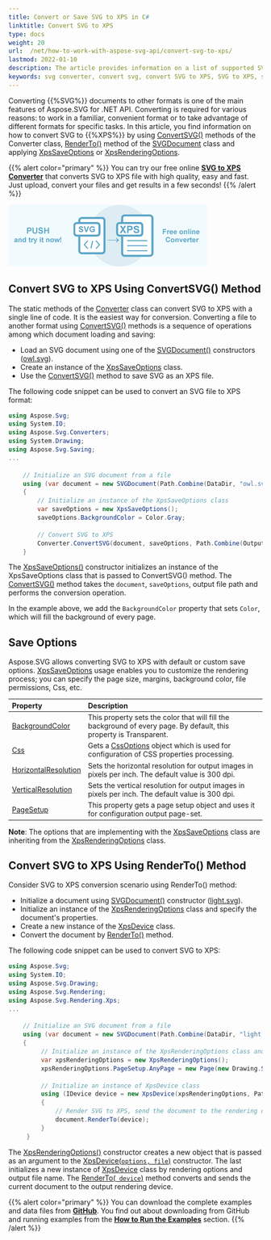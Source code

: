```yaml
---
title: Convert or Save SVG to XPS in C#
linktitle: Convert SVG to XPS
type: docs
weight: 20
url:  /net/how-to-work-with-aspose-svg-api/convert-svg-to-xps/   
lastmod: 2022-01-10
description: The article provides information on a list of supported SVG to XPS conversion scenarios and how to execute them using the API. You will learn how to convert SVG to XPS and find C# examples of SVG conversions.
keywords: svg converter, convert svg, convert SVG to XPS, SVG to XPS, save options
---
```

<link href="./../../style.css" rel="stylesheet" type="text/css" />

Converting  {{%SVG%}} documents to other formats is one of the main features of Aspose.SVG for .NET API. Converting is required for various reasons: to work in a familiar, convenient format or to take advantage of different formats for specific tasks. In this article, you find information on how to convert SVG to {{%XPS%}} by using [ConvertSVG()](https://apireference.aspose.com/svg/net/aspose.svg.converters/converter/methods/index) methods of the Converter class, [RenderTo()](https://apireference.aspose.com/svg/net/aspose.svg/svgdocument/methods/renderto) method  of the [SVGDocument](https://apireference.aspose.com/svg/net/aspose.svg/svgdocument) class and applying [XpsSaveOptions](https://apireference.aspose.com/net/html/aspose.html.saving/xpssaveoptions) or [XpsRenderingOptions](https://apireference.aspose.com/svg/net/aspose.svg.rendering.xps/xpsrenderingoptions).

{{% alert color="primary" %}}
You can try our free online <a href="https://products.aspose.app/svg/conversion/svg-to-xps" target="_blank">**SVG to XPS Converter**</a> that converts SVG to XPS file with high quality, easy and fast. Just upload, convert your files and get results in a few seconds!
{{% /alert %}}

<a href="https://products.aspose.app/svg/conversion/svg-to-xps" target="_blank">![Text "Banner SVG to XPS Converter"](svg-to-xps.png#center)</a>

## **Convert SVG to XPS Using ConvertSVG() Method**

The static methods of the [Converter](https://apireference.aspose.com/svg/net/aspose.svg.converters/converter) class can convert SVG to XPS  with a single line of code. It is the easiest way for conversion. Converting a file to another format using [ConvertSVG()](https://apireference.aspose.com/svg/net/aspose.svg.converters/converter/methods/index) methods is a sequence of operations among which document loading and saving: 

 - Load an SVG document using one of the [SVGDocument()](https://apireference.aspose.com/svg/net/aspose.svg/svgdocument/constructors/10) constructors ([owl.svg](http://docs.aspose.com/svg/net/drawing-basics/svg-path-data/owl.svg)).
 - Create an instance of the [XpsSaveOptions](https://apireference.aspose.com/svg/net/aspose.svg.saving/xpssaveoptions) class.
 - Use the [ConvertSVG()](https://apireference.aspose.com/svg/net/aspose.svg.converters.converter/convertsvg/methods/5) method to save SVG as an XPS file. 

 The following code snippet can be used to convert an SVG file to XPS format:

```c#
using Aspose.Svg;
using System.IO;
using Aspose.Svg.Converters;
using System.Drawing;
using Aspose.Svg.Saving;
...

    // Initialize an SVG document from a file
    using (var document = new SVGDocument(Path.Combine(DataDir, "owl.svg")))
    {
        // Initialize an instance of the XpsSaveOptions class
        var saveOptions = new XpsSaveOptions();
        saveOptions.BackgroundColor = Color.Gray;
    
        // Convert SVG to XPS
        Converter.ConvertSVG(document, saveOptions, Path.Combine(OutputDir, "owl_out.xps"));
    }
```

The [XpsSaveOptions()](https://apireference.aspose.com/svg/net/aspose.svg.saving/xpssaveoptions/constructors/main) constructor initializes an instance of the XpsSaveOptions class that is passed to ConvertSVG() method. The [ConvertSVG()](https://apireference.aspose.com/svg/net/aspose.svg.converters.converter/convertsvg/methods/5) method  takes the  `document`, `saveOptions`, output file path and performs the conversion operation. 

In the example above, we add the `BackgroundColor` property that sets `Color`, which will fill the background of every page. 

## **Save Options**

Aspose.SVG allows converting SVG to XPS with default or custom save options. [XpsSaveOptions](https://apireference.aspose.com/svg/net/aspose.svg.saving/xpssaveoptions) usage enables you to customize the rendering process; you can specify the page size, margins, background color, file permissions, Css, etc. 

| Property                                                     | Description                                                  |
| :----------------------------------------------------------- | :----------------------------------------------------------- |
| [BackgroundColor](https://apireference.aspose.com/svg/net/aspose.svg.rendering/renderingoptions/properties/backgroundcolor) | This property sets the color that will fill the background of every page. By default, this property is Transparent. |
| [Css](https://apireference.aspose.com/svg/net/aspose.svg.rendering/renderingoptions/properties/css) | Gets a [CssOptions](https://apireference.aspose.com/svg/net/aspose.svg.rendering/cssoptions) object which is used for configuration of CSS properties processing. |
| [HorizontalResolution](https://apireference.aspose.com/svg/net/aspose.svg.rendering/renderingoptions/properties/horizontalresolution) | Sets the horizontal resolution for output images in pixels per inch. The default value is 300 dpi. |
| [VerticalResolution](https://apireference.aspose.com/svg/net/aspose.svg.rendering/renderingoptions/properties/verticalresolution) | Sets the vertical resolution for output images in pixels per inch. The default value is 300 dpi. |
| [PageSetup](https://apireference.aspose.com/svg/net/aspose.svg.rendering/renderingoptions/properties/pagesetup) | This property gets a page setup object and uses it for configuration output page-set. |

**Note**: The options that are implementing with the [XpsSaveOptions](https://apireference.aspose.com/svg/net/aspose.svg.saving/xpssaveoptions) class are inheriting from the [XpsRenderingOptions](https://apireference.aspose.com/svg/net/aspose.svg.rendering.xps/xpsrenderingoptions) class.

## **Convert SVG to XPS Using RenderTo() Method**

Consider SVG to XPS conversion scenario using RenderTo() method:

 - Initialize a document using  [SVGDocument()](https://apireference.aspose.com/svg/net/aspose.svg/svgdocument/constructors/10) constructor ([light.svg](http://docs.aspose.com/svg/net/how-to-work-with-aspose-svg-api/converting/light.svg)).
 - Initialize an instance of the [XpsRenderingOptions](https://apireference.aspose.com/svg/net/aspose.svg.rendering.xps/xpsrenderingoptions) class and specify the document's properties.
 - Create a new instance of the [XpsDevice](https://apireference.aspose.com/svg/net/aspose.svg.rendering.xps/xpsdevice) class.
 - Convert the document by [RenderTo()](https://apireference.aspose.com/svg/net/aspose.svg/svgdocument/methods/renderto) method. 

The following code snippet can be used to convert SVG to XPS:

```c#
using Aspose.Svg;
using System.IO;
using Aspose.Svg.Drawing;
using Aspose.Svg.Rendering;
using Aspose.Svg.Rendering.Xps;
...
	
	// Initialize an SVG document from a file
	using (var document = new SVGDocument(Path.Combine(DataDir, "light.svg")))
	{
	     // Initialize an instance of the XpsRenderingOptions class and set a custom PageSetup properties
		 var xpsRenderingOptions = new XpsRenderingOptions();
	     xpsRenderingOptions.PageSetup.AnyPage = new Page(new Drawing.Size(500, 500), new Margin(10, 10, 10, 10));	     
	     
		 // Initialize an instance of XpsDevice class
	     using (IDevice device = new XpsDevice(xpsRenderingOptions, Path.Combine(OutputDir, "light_out.xps")))
	     {
	         // Render SVG to XPS, send the document to the rendering device
			 document.RenderTo(device);
	     }
	 }
```

The [XpsRenderingOptions()](https://apireference.aspose.com/svg/net/aspose.svg.rendering.xps/xpsrenderingoptions) constructor creates a new object that is passed as an argument to the [XpsDevice(`options, file`)](https://apireference.aspose.com/svg/net/aspose.svg.rendering.xps/xpsdevice/constructors/3) constructor. The last initializes a new instance of [XpsDevice](https://apireference.aspose.com/svg/net/aspose.svg.rendering.xps/xpsdevice) class by rendering options and output file name.  The [RenderTo(` device`)](https://apireference.aspose.com/svg/net/aspose.svg/svgdocument/methods/renderto)  method converts and sends the current document to the output rendering device.

{{% alert color="primary" %}} 
You can download the complete examples and data files from [**GitHub**](https://github.com/aspose-svg/Aspose.SVG-Documentation). You find out about downloading from GitHub and running examples from the [**How to Run the Examples**](http://docs.aspose.com/svg/net/how-to-run-the-tests) section.
{{% /alert %}} 




